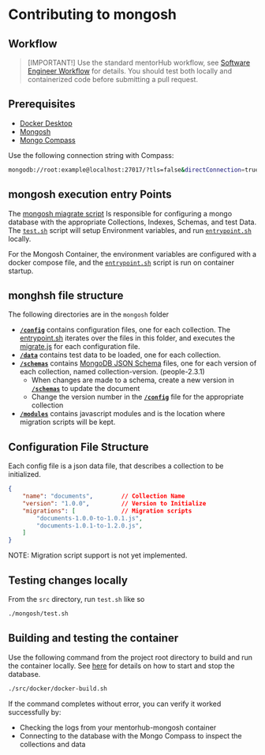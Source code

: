 # Contributing to mongosh

## Workflow

> [IMPORTANT!]
Use the standard mentorHub workflow, see [Software Engineer Workflow](https://github.com/agile-learning-institute/mentorHub/tree/main#software-engineer-workflow) for details. You should test both locally and containerized code before submitting a pull request.

## Prerequisites

- [Docker Desktop](https://www.docker.com/products/docker-desktop/)
- [Mongosh](https://www.mongodb.com/docs/mongodb-shell/install/)
- [Mongo Compass](https://www.mongodb.com/try/download/compass)

Use the following connection string with Compass:

```bash
mongodb://root:example@localhost:27017/?tls=false&directConnection=true
```

## mongosh execution entry Points

The [mongosh miagrate script](./src/mongosh/migrate.js) Is responsible for configuring a mongo database with the appropriate Collections, Indexes, Schemas, and test Data. The [``test.sh``](./src/mongosh/test.sh) script will setup Environment variables, and run [``entrypoint.sh``](./src/mongosh/entrypoint.sh) locally.

For the Mongosh Container, the environment variables are configured with a docker compose file, and the [``entrypoint.sh``](./src/mongosh/entrypoint.sh) script is run on container startup.

## monghsh file structure

The following directories are in the ``mongosh`` folder

- [**``/config``**](./src/mongosh/config/) contains configuration files, one for each collection. The [entrypoint.sh](./src/mongosh/entrypoint.sh) iterates over the files in this folder, and executes the [migrate.js](./src/mongosh/migrate.js) for each configuration file.
- [**``/data``**](./src/mongosh/data/) contains test data to be loaded, one for each collection.
- [**``/schemas``**](./src/mongosh/schemas/) contains [MongoDB JSON Schema](https://www.mongodb.com/docs/manual/reference/operator/query/jsonSchema/#json-schema) files, one for each version of each collection, named collection-version. (people-2.3.1)
  - When changes are made to a schema, create a new version in [**``/schemas``**](./src/mongosh/schemas/) to update the document
  - Change the version number in the [**``/config``**](./src/mongosh/config/) file for the appropriate collection
- [**``/modules``**](./src/mongosh/modules/) contains javascript modules and is the location where migration scripts will be kept.

## Configuration File Structure

Each config file is a json data file, that describes a collection to be initialized.

```json
{
    "name": "documents",        // Collection Name
    "version": "1.0.0",         // Version to Initialize
    "migrations": [             // Migration scripts
        "documents-1.0.0-to-1.0.1.js",
        "documents-1.0.1-to-1.2.0.js",
    ]
}
```

NOTE: Migration script support is not yet implemented.

## Testing changes locally

From the `src` directory, run `test.sh` like so

```bash
./mongosh/test.sh
```

## Building and testing the container

Use the following command from the project root directory to build and run the container locally. See [here](https://github.com/agile-learning-institute/mentorHub/blob/main/docker-configurations/README.md) for details on how to start and stop the database.

```bash
./src/docker/docker-build.sh
```

If the command completes without error, you can verify it worked successfully by:

- Checking the logs from your mentorhub-mongosh container
- Connecting to the database with the Mongo Compass to inspect the collections and data
